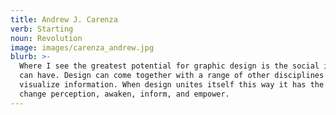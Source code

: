 ```yaml
---
title: Andrew J. Carenza
verb: Starting
noun: Revolution
image: images/carenza_andrew.jpg
blurb: >-
  Where I see the greatest potential for graphic design is the social impact it
  can have. Design can come together with a range of other disciplines to
  visualize information. When design unites itself this way it has the power to
  change perception, awaken, inform, and empower.
---
```


